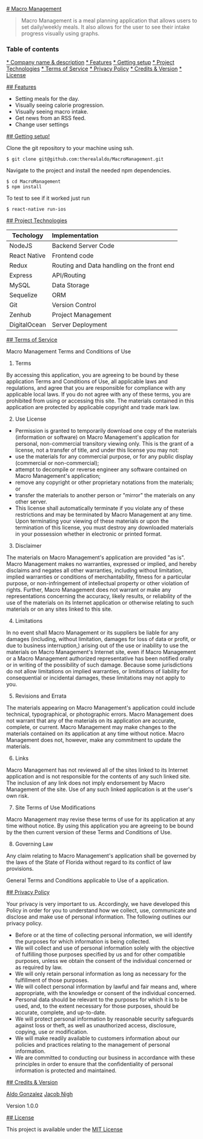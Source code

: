 [# Macro Management](companyName)

> Macro Management is a meal planning application that allows users to set daily/weekly meals. It
> also allows for the user to see their intake progress visually using graphs.  

### Table of contents
[* Company name & description](companyName)
[* Features](features)
[* Getting setup](setup)
[* Project Technologies](tech)
[* Terms of Service](tos)
[* Privacy Policy](pp)
[* Credits & Version](c&v)
[* License](license)


[## Features](features)
* Setting meals for the day.
* Visually seeing calorie progression.
* Visually seeing macro intake.
* Get news from an RSS feed.
* Change user settings

[## Getting setup!](setup)

Clone the git repository to your machine using ssh.
```
$ git clone git@github.com:therealaldo/MacroManagement.git
```

Navigate to the project and install the needed npm dependencies.
```
$ cd MacroManagement
$ npm install
```

To test to see if it worked just run

```
$ react-native run-ios
```

[## Project Technologies](tech)

| Techology           | Implementation |
| ------------------- |:-------------|
| NodeJS              | Backend Server Code |
| React Native        | Frontend code |
| Redux               | Routing and Data handling on the front end |
| Express             | API/Routing |
| MySQL               | Data Storage |
| Sequelize           | ORM |
| Git                 | Version Control |
| Zenhub              | Project Management |
| DigitalOcean        | Server Deployment  |

[## Terms of Service](tos)

Macro Management Terms and Conditions of Use

1. Terms

  By accessing this application, you are agreeing to be bound by these application Terms and Conditions of Use, all applicable laws and regulations, and agree that you are responsible for compliance with any applicable local laws. If you do not agree with any of these terms, you are prohibited from using or accessing this site. The materials contained in this application are protected by applicable copyright and trade mark law.

2. Use License

  * Permission is granted to temporarily download one copy of the materials (information or software) on Macro Management's application for personal, non-commercial transitory viewing only. This is the grant of a license, not a transfer of title, and under this license you may not:
  * use the materials for any commercial purpose, or for any public display (commercial or non-commercial);
  * attempt to decompile or reverse engineer any software contained on Macro Management's application;
  * remove any copyright or other proprietary notations from the materials; or
  * transfer the materials to another person or "mirror" the materials on any other server.
  * This license shall automatically terminate if you violate any of these restrictions and may be terminated by Macro Management at any time. Upon terminating your viewing of these materials or upon the termination of this license, you must destroy any downloaded materials in your possession whether in electronic or printed format.

3. Disclaimer

  The materials on Macro Management's application are provided "as is". Macro Management makes no warranties, expressed or implied, and hereby disclaims and negates all other warranties, including without limitation, implied warranties or conditions of merchantability, fitness for a particular purpose, or non-infringement of intellectual property or other violation of rights. Further, Macro Management does not warrant or make any representations concerning the accuracy, likely results, or reliability of the use of the materials on its Internet application or otherwise relating to such materials or on any sites linked to this site.

4. Limitations

  In no event shall Macro Management or its suppliers be liable for any damages (including, without limitation, damages for loss of data or profit, or due to business interruption,) arising out of the use or inability to use the materials on Macro Management's Internet site, even if Macro Management or a Macro Management authorized representative has been notified orally or in writing of the possibility of such damage. Because some jurisdictions do not allow limitations on implied warranties, or limitations of liability for consequential or incidental damages, these limitations may not apply to you.

5. Revisions and Errata

  The materials appearing on Macro Management's application could include technical, typographical, or photographic errors. Macro Management does not warrant that any of the materials on its application are accurate, complete, or current. Macro Management may make changes to the materials contained on its application at any time without notice. Macro Management does not, however, make any commitment to update the materials.

6. Links

  Macro Management has not reviewed all of the sites linked to its Internet application and is not responsible for the contents of any such linked site. The inclusion of any link does not imply endorsement by Macro Management of the site. Use of any such linked application is at the user's own risk.

7. Site Terms of Use Modifications

  Macro Management may revise these terms of use for its application at any time without notice. By using this application you are agreeing to be bound by the then current version of these Terms and Conditions of Use.

8. Governing Law

  Any claim relating to Macro Management's application shall be governed by the laws of the State of Florida without regard to its conflict of law provisions.

  General Terms and Conditions applicable to Use of a application.

[## Privacy Policy](pp)

Your privacy is very important to us. Accordingly, we have developed this Policy in order for you to understand how we collect, use, communicate and disclose and make use of personal information. The following outlines our privacy policy.

* Before or at the time of collecting personal information, we will identify the purposes for which information is being collected.
* We will collect and use of personal information solely with the objective of fulfilling those purposes specified by us and for other compatible purposes, unless we obtain the consent of the individual concerned or as required by law.
* We will only retain personal information as long as necessary for the fulfillment of those purposes.
* We will collect personal information by lawful and fair means and, where appropriate, with the knowledge or consent of the individual concerned.
* Personal data should be relevant to the purposes for which it is to be used, and, to the extent necessary for those purposes, should be accurate, complete, and up-to-date.
* We will protect personal information by reasonable security safeguards against loss or theft, as well as unauthorized access, disclosure, copying, use or modification.
* We will make readily available to customers information about our policies and practices relating to the management of personal information.
* We are committed to conducting our business in accordance with these principles in order to ensure that the confidentiality of personal information is protected and maintained.

[## Credits & Version](c&v)

[Aldo Gonzalez](https://github.com/therealaldo)
[Jacob Nigh](https://github.com/jacobnigh)

Version 1.0.0

[## License](license)

This project is available under the [MIT License](https://opensource.org/licenses/MIT)
